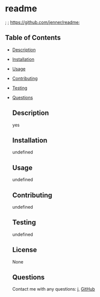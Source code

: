 
# readme

;
;
https://github.com/jenner/readme;


## Table of Contents
- [Description](#description)
- [Installation](#installation)
- [Usage](#usage)
- [Contributing](#contributing)
- [Testing](#testing)
- [Questions](#questions)

    ## Description
    yes

    ## Installation
    undefined

    ## Usage
    undefined

    ## Contributing
    undefined

    ## Testing
    undefined

    ## License
    None

    ## Questions
    Contact me with any questions: j, [GitHub](https://github.com/jenner)

